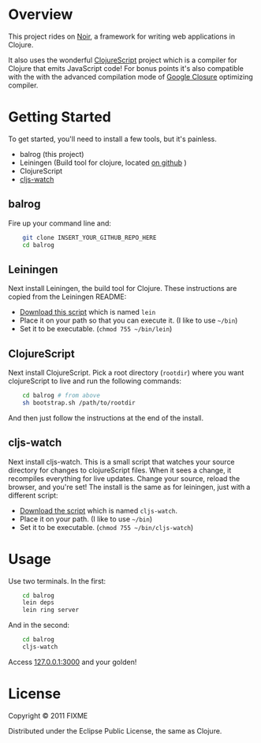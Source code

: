 # Overview

This project rides on [Noir](https://github.com/ibdknox/noir), a framework for writing web applications in Clojure.

It also uses the wonderful [ClojureScript](https://github.com/clojure/clojurescript) project which is a compiler for Clojure that emits JavaScript code! For bonus points it's also compatible with the with the advanced compilation mode of [Google Closure](http://code.google.com/closure) optimizing compiler. 

# Getting Started

To get started, you'll need to install a few tools, but it's painless.

* balrog (this project)
* Leiningen (Build tool for clojure, located [on github](https://github.com/technomancy/leiningen) )
* ClojureScript
* [cljs-watch](https://github.com/ibdknox/cljs-watch)

## balrog

Fire up your command line and:

```bash
    git clone INSERT_YOUR_GITHUB_REPO_HERE
    cd balrog
```

## Leiningen

Next install Leiningen, the build tool for Clojure. These instructions are copied from the Leiningen README:

* [Download this script](https://raw.github.com/technomancy/leiningen/stable/bin/lein) which is named `lein`
* Place it on your path so that you can execute it. (I like to use `~/bin`)
* Set it to be executable. (`chmod 755 ~/bin/lein`)

## ClojureScript

Next install ClojureScript. Pick a root directory (`rootdir`) where you want clojureScript to live and run the following commands:

```bash
    cd balrog # from above
    sh bootstrap.sh /path/to/rootdir
```

And then just follow the instructions at the end of the install.

## cljs-watch

Next install cljs-watch. This is a small script that watches your source directory for changes to clojureScript files. When it sees a change, it recompiles everything for live updates. Change your source, reload the browser, and you're set! The install is the same as for leiningen, just with a different script:

* [Download the script](https://github.com/ibdknox/cljs-watch/blob/master/cljs-watch) which is named `cljs-watch`.
* Place it on your path. (I like to use `~/bin`)
* Set it to be executable. (`chmod 755 ~/bin/cljs-watch`)

# Usage

Use two terminals. In the first:

```bash
    cd balrog
    lein deps
    lein ring server    
```

And in the second:

```bash
    cd balrog
    cljs-watch
```

Access [127.0.0.1:3000](127.0.0.1:3000) and your golden!

# License

Copyright © 2011 FIXME

Distributed under the Eclipse Public License, the same as Clojure.

